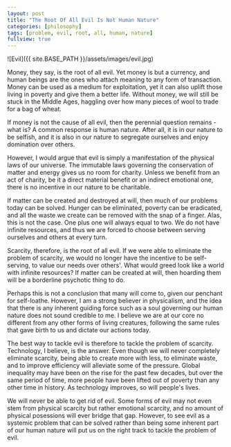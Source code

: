 ```yaml
---
layout: post
title: "The Root Of All Evil Is Not Human Nature"
categories: [philosophy]
tags: [problem, evil, root, all, human, nature]
fullview: true
---
```


![Evil]({{ site.BASE_PATH }}/assets/images/evil.jpg)

Money, they say, is the root of all evil. Yet money is but a currency, and human beings are the ones who attach meaning to any form of transaction. Money can be used as a medium for exploitation, yet it can also uplift those living in poverty and give them a better life. Without money, we will still be stuck in the Middle Ages, haggling over how many pieces of wool to trade for a bag of wheat. 

If money is not the cause of all evil, then the perennial question remains - what is? A common response is human nature. After all, it is in our nature to be selfish, and it is also in our nature to segregate ourselves and enjoy domination over others.

However, I would argue that evil is simply a manifestation of the physical laws of our universe. The immutable laws governing the conservation of matter and energy gives us no room for charity. Unless we benefit from an act of charity, be it a direct material benefit or an indirect emotional one, there is no incentive in our nature to be charitable.

If matter can be created and destroyed at will, then much of our problems today can be solved. Hunger can be eliminated, poverty can be eradicated, and all the waste we create can be removed with the snap of a finger. Alas, this is not the case. One plus one will always equal to two. We do not have infinite resources, and thus we are forced to choose between serving ourselves and others at every turn.

Scarcity, therefore, is the root of all evil. If we were able to eliminate the problem of scarcity, we would no longer have the incentive to be self-serving, to value our needs over others'. What would greed look like a world with infinite resources? If matter can be created at will, then hoarding them will be a borderline psychotic thing to do.

Perhaps this is not a conclusion that many will come to, given our penchant for self-loathe. However, I am a strong believer in physicalism, and the idea that there is any inherent guiding force such as a soul governing our human nature does not sound credible to me. I believe we are at our core no different from any other forms of living creatures, following the same rules that gave birth to us and dictate our actions today.

The best way to tackle evil is therefore to tackle the problem of scarcity. Technology, I believe, is the answer. Even though we will never completely eliminate scarcity, being able to create more with less, to eliminate waste, and to improve efficiency will alleviate some of the pressure. Global inequality may have been on the rise for the past few decades, but over the same period of time, more people have been lifted out of poverty than any other time in history. As technology improves, so will people's lives.

We will never be able to get rid of evil. Some forms of evil may not even stem from physical scarcity but rather emotional scarcity, and no amount of physical posessions will ever bridge that gap. However, to see evil as a systemic problem that can be solved rather than being some inherent part of our human nature will put us on the right track to tackle the problem of evil.
